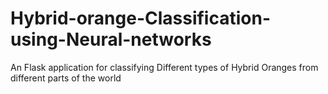 # Hybrid-orange-Classification-using-Neural-networks
An Flask application for classifying Different types of Hybrid Oranges from different parts of the world
